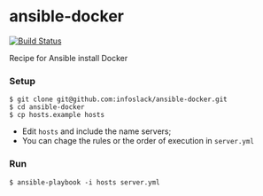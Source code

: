 ansible-docker
==============

[![Build Status](https://travis-ci.org/infoslack/ansible-docker.svg?branch=master)](https://travis-ci.org/infoslack/ansible-docker)

Recipe for Ansible install Docker

### Setup

	$ git clone git@github.com:infoslack/ansible-docker.git
	$ cd ansible-docker
	$ cp hosts.example hosts

- Edit `hosts` and include the name servers;
- You can chage the rules or the order of execution in `server.yml`

### Run

	$ ansible-playbook -i hosts server.yml
